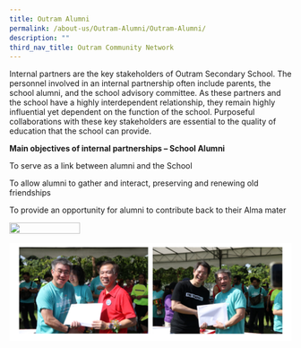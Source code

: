 ```yaml
---
title: Outram Alumni
permalink: /about-us/Outram-Alumni/Outram-Alumni/
description: ""
third_nav_title: Outram Community Network
---
```

Internal partners are the key stakeholders of Outram Secondary School. The personnel involved in an internal partnership often include parents, the school alumni, and the school advisory committee. As these partners and the school have a highly interdependent relationship, they remain highly influential yet dependent on the function of the school. Purposeful collaborations with these key stakeholders are essential to the quality of education that the school can provide.  

  

**Main objectives of internal partnerships – School Alumni**


  

To serve as a link between alumni and the School

To allow alumni to gather and interact, preserving and renewing old friendships

To provide an opportunity for alumni to contribute back to their Alma mater

<img style="width:50%;height:50%" src="/images/About%20us/Outram%20Alumni/DSCF7879.jpg">

![](/images/About%20us/Outram%20Alumni/A01.png)

